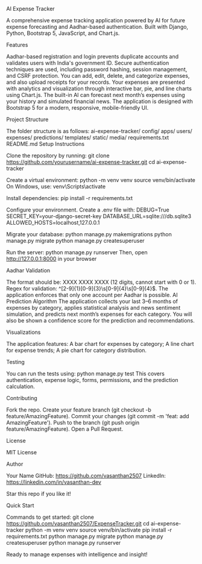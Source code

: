 AI Expense Tracker

A comprehensive expense tracking application powered by AI for future expense forecasting and Aadhar-based authentication. Built with Django, Python, Bootstrap 5, JavaScript, and Chart.js.

Features

Aadhar-based registration and login prevents duplicate accounts and validates users with India's government ID.
Secure authentication techniques are used, including password hashing, session management, and CSRF protection.
You can add, edit, delete, and categorize expenses, and also upload receipts for your records.
Your expenses are presented with analytics and visualization through interactive bar, pie, and line charts using Chart.js.
The built-in AI can forecast next month’s expenses using your history and simulated financial news.
The application is designed with Bootstrap 5 for a modern, responsive, mobile-friendly UI.

Project Structure

The folder structure is as follows:
ai-expense-tracker/
config/
apps/
  users/
  expenses/
  predictions/
templates/
static/
media/
requirements.txt
README.md
Setup Instructions

Clone the repository by running:
git clone https://github.com/yourusername/ai-expense-tracker.git
cd ai-expense-tracker

Create a virtual environment:
python -m venv venv
source venv/bin/activate
On Windows, use: venv\Scripts\activate

Install dependencies:
pip install -r requirements.txt

Configure your environment. Create a .env file with:
DEBUG=True
SECRET_KEY=your-django-secret-key
DATABASE_URL=sqlite:///db.sqlite3
ALLOWED_HOSTS=localhost,127.0.0.1

Migrate your database:
python manage.py makemigrations
python manage.py migrate
python manage.py createsuperuser

Run the server:
python manage.py runserver
Then, open http://127.0.0.1:8000 in your browser

Aadhar Validation

The format should be: XXXX XXXX XXXX (12 digits, cannot start with 0 or 1). Regex for validation: ^[2-9]{1}[0-9]{3}\s[0-9]{4}\s[0-9]{4}$. The application enforces that only one account per Aadhar is possible.
AI Prediction Algorithm
The application collects your last 3–6 months of expenses by category, applies statistical analysis and news sentiment simulation, and predicts next month’s expenses for each category. You will also be shown a confidence score for the prediction and recommendations.

Visualizations

The application features:
A bar chart for expenses by category;
A line chart for expense trends;
A pie chart for category distribution.

Testing

You can run the tests using:
python manage.py test
This covers authentication, expense logic, forms, permissions, and the prediction calculation.

Contributing

Fork the repo.
Create your feature branch (git checkout -b feature/AmazingFeature).
Commit your changes (git commit -m 'feat: add AmazingFeature').
Push to the branch (git push origin feature/AmazingFeature).
Open a Pull Request.

License

MIT License

Author

Your Name
GitHub: https://github.com/vasanthan2507
LinkedIn: https://linkedin.com/in/vasanthan-dev

Star this repo if you like it!

Quick Start

Commands to get started:
git clone https://github.com/vasanthan2507/ExpenseTracker.git
cd ai-expense-tracker
python -m venv venv
source venv/bin/activate
pip install -r requirements.txt
python manage.py migrate
python manage.py createsuperuser
python manage.py runserver

Ready to manage expenses with intelligence and insight!
